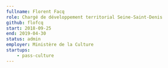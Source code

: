 ```yaml
---
fullname: Florent Facq
role: Chargé de développement territorial Seine-Saint-Denis
github: flofcq
start: 2018-09-25
end: 2019-04-30
status: admin
employer: Ministère de la Culture
startups:
    - pass-culture
---
```

